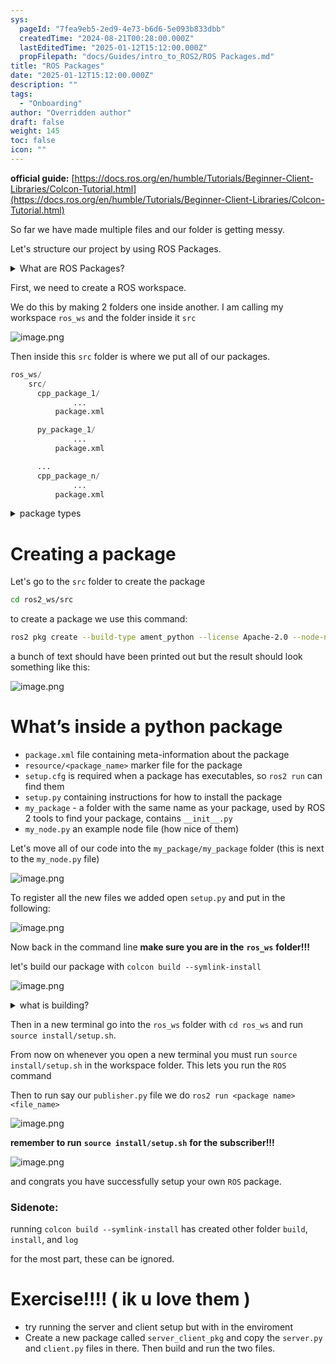 ```yaml
---
sys:
  pageId: "7fea9eb5-2ed9-4e73-b6d6-5e093b833dbb"
  createdTime: "2024-08-21T00:28:00.000Z"
  lastEditedTime: "2025-01-12T15:12:00.000Z"
  propFilepath: "docs/Guides/intro_to_ROS2/ROS Packages.md"
title: "ROS Packages"
date: "2025-01-12T15:12:00.000Z"
description: ""
tags:
  - "Onboarding"
author: "Overridden author"
draft: false
weight: 145
toc: false
icon: ""
---
```


**official guide:** [https://docs.ros.org/en/humble/Tutorials/Beginner-Client-Libraries/Colcon-Tutorial.html](https://docs.ros.org/en/humble/Tutorials/Beginner-Client-Libraries/Colcon-Tutorial.html)

So far we have made multiple files and our folder is getting messy.

Let's structure our project by using ROS Packages.

<details>

<summary>What are ROS Packages?</summary>

ROS Packages are, as the name implies, packages of code that are highly sharable between ROS developers.

They consist of a folder, `package.xml` file, and source code

```python
      cpp_package_1/
		      ... imagine much code files here ..
          package.xml
```

</details>

First, we need to create a ROS workspace.

We do this by making 2 folders one inside another. I am calling my workspace `ros_ws` and the folder inside it `src`

![image.png](https://prod-files-secure.s3.us-west-2.amazonaws.com/d518164a-d88e-44d1-a4ee-3adb3bd8bce0/70706947-fd18-4537-a67b-e12946812d31/image.png?X-Amz-Algorithm=AWS4-HMAC-SHA256&X-Amz-Content-Sha256=UNSIGNED-PAYLOAD&X-Amz-Credential=ASIAZI2LB466U43AEN2A%2F20250405%2Fus-west-2%2Fs3%2Faws4_request&X-Amz-Date=20250405T150713Z&X-Amz-Expires=3600&X-Amz-Security-Token=IQoJb3JpZ2luX2VjELf%2F%2F%2F%2F%2F%2F%2F%2F%2F%2FwEaCXVzLXdlc3QtMiJIMEYCIQDIkhmY1tPTo93rfz1zvvAc1QG1ch3RYjZAw9by51TWTAIhAKZgbUKHDxyyEhpXpRwzpBIHCAR3FD%2F%2FBq4AEnYwZzaZKv8DCDAQABoMNjM3NDIzMTgzODA1IgziXGJuWx9n3H%2FTxz0q3APrRmfVd59LiQWEuiCmA7nvF26kRfyVvFE6Timw84FOF%2FM7fZibNV0QFPFa%2BilP5Le7H23gGsJ9esqnWv%2FUjCPUUU1ZoFtGO%2F3KLIs%2FdE3nQMEI9zLGauVQpQwLRpnEgbiCPJUeINKVrfnL4gOXj9AadlqGTK2ATw0xO700RJZ0jzvr2FiHdmQdvtVvd9C0hHt70aJ%2FSkXDL519wPdhZf4PHXp%2FCsINjJswSEjHm9WJTOE%2B9L%2BKdhguRTbyHVAY%2FelWSk5aBQRBhij%2FiPdAmK7h45dS1%2FoUr%2FGthiS58pnS%2FyP1V0pHHNgTrmZ5EpCIGIikkeIz%2BBfVYdijmUNdj1iCPO2W%2F9bosOibMeku7M4zmbA0QkJUUtJTvoygqaBJHREQWh1mmcW5bZNRMgizSQFb75BqnCaLRoWKLXF37goBwe1mvr38sgBUWilt7AY1aDcm3Rn65Ru9dF3laRXX3kPWbZS%2BlkkddOtwqjSaz42cPIFvEQa3N7rHpuO94GgM5nYHxo%2FkBRQeTbW70viZdEAdgJ4AJyMdnMCpVuishHbb3x0SDMkgp64xKDxXRvOKfanLq8bp0Oz3FiCt2CcSeqGur8WtLx0UQQndVn5jVl26cJN4%2FaDVObA1A4x1nzDSgsW%2FBjqkAQeznEp9A8wkniLPs4udQoxQWaKJibVKtw3JVp%2B%2FCQvvOtQZebQSSdczhR5gSZ%2BPHwTjSatfa6Dra%2Blu5lJuULzeg4SZXUX4M%2FQASUoAuZJJ8uE8rwK0qSrk527tQTtCkbuE17GvH7grUplo%2BCojA9xqyTQOef0lrb0nF4Sf297SVWvQxfdtwriyr2xivzmu8o7L49I1tPLyH5qlBNaYkAJlc7ae&X-Amz-Signature=ff9eac09d7876a5ac4278c977950ccb7589e68fd0c369405bcc5c66a0cc68eb0&X-Amz-SignedHeaders=host&x-id=GetObject)

Then inside this `src` folder is where we put all of our packages.

```python
ros_ws/
    src/
      cpp_package_1/
		      ...
          package.xml

      py_package_1/
		      ...
          package.xml

      ...
      cpp_package_n/
		      ...
          package.xml

```

<details>

<summary>package types</summary>

packages can be either `C++` or python.

the intern file structure is different for each but for this guide we will stick to creating python packages

</details>

# Creating a package

Let's go to the `src` folder to create the package

```bash
cd ros2_ws/src
```

to create a package we use this command:

```bash
ros2 pkg create --build-type ament_python --license Apache-2.0 --node-name my_node my_package
```

a bunch of text should have been printed out but the result should look something like this:

![image.png](https://prod-files-secure.s3.us-west-2.amazonaws.com/d518164a-d88e-44d1-a4ee-3adb3bd8bce0/e6cf1e3f-8512-4a3e-b131-079f800bf3e8/image.png?X-Amz-Algorithm=AWS4-HMAC-SHA256&X-Amz-Content-Sha256=UNSIGNED-PAYLOAD&X-Amz-Credential=ASIAZI2LB466U43AEN2A%2F20250405%2Fus-west-2%2Fs3%2Faws4_request&X-Amz-Date=20250405T150713Z&X-Amz-Expires=3600&X-Amz-Security-Token=IQoJb3JpZ2luX2VjELf%2F%2F%2F%2F%2F%2F%2F%2F%2F%2FwEaCXVzLXdlc3QtMiJIMEYCIQDIkhmY1tPTo93rfz1zvvAc1QG1ch3RYjZAw9by51TWTAIhAKZgbUKHDxyyEhpXpRwzpBIHCAR3FD%2F%2FBq4AEnYwZzaZKv8DCDAQABoMNjM3NDIzMTgzODA1IgziXGJuWx9n3H%2FTxz0q3APrRmfVd59LiQWEuiCmA7nvF26kRfyVvFE6Timw84FOF%2FM7fZibNV0QFPFa%2BilP5Le7H23gGsJ9esqnWv%2FUjCPUUU1ZoFtGO%2F3KLIs%2FdE3nQMEI9zLGauVQpQwLRpnEgbiCPJUeINKVrfnL4gOXj9AadlqGTK2ATw0xO700RJZ0jzvr2FiHdmQdvtVvd9C0hHt70aJ%2FSkXDL519wPdhZf4PHXp%2FCsINjJswSEjHm9WJTOE%2B9L%2BKdhguRTbyHVAY%2FelWSk5aBQRBhij%2FiPdAmK7h45dS1%2FoUr%2FGthiS58pnS%2FyP1V0pHHNgTrmZ5EpCIGIikkeIz%2BBfVYdijmUNdj1iCPO2W%2F9bosOibMeku7M4zmbA0QkJUUtJTvoygqaBJHREQWh1mmcW5bZNRMgizSQFb75BqnCaLRoWKLXF37goBwe1mvr38sgBUWilt7AY1aDcm3Rn65Ru9dF3laRXX3kPWbZS%2BlkkddOtwqjSaz42cPIFvEQa3N7rHpuO94GgM5nYHxo%2FkBRQeTbW70viZdEAdgJ4AJyMdnMCpVuishHbb3x0SDMkgp64xKDxXRvOKfanLq8bp0Oz3FiCt2CcSeqGur8WtLx0UQQndVn5jVl26cJN4%2FaDVObA1A4x1nzDSgsW%2FBjqkAQeznEp9A8wkniLPs4udQoxQWaKJibVKtw3JVp%2B%2FCQvvOtQZebQSSdczhR5gSZ%2BPHwTjSatfa6Dra%2Blu5lJuULzeg4SZXUX4M%2FQASUoAuZJJ8uE8rwK0qSrk527tQTtCkbuE17GvH7grUplo%2BCojA9xqyTQOef0lrb0nF4Sf297SVWvQxfdtwriyr2xivzmu8o7L49I1tPLyH5qlBNaYkAJlc7ae&X-Amz-Signature=3cd195d5c057dd4da3f40bd988b4e555cfffe441e8b98bca710c3e6cb0490013&X-Amz-SignedHeaders=host&x-id=GetObject)

# What’s inside a python package

- `package.xml` file containing meta-information about the package
- `resource/<package_name>` marker file for the package
- `setup.cfg` is required when a package has executables, so `ros2 run` can find them
- `setup.py` containing instructions for how to install the package
- `my_package` - a folder with the same name as your package, used by ROS 2 tools to find your package, contains `__init__.py`
- `my_node.py` an example node file (how nice of them)

Let's move all of our code into the `my_package/my_package` folder (this is next to the `my_node.py` file)

![image.png](https://prod-files-secure.s3.us-west-2.amazonaws.com/d518164a-d88e-44d1-a4ee-3adb3bd8bce0/9ce58f11-0da9-4d3e-b86d-506a9685d378/image.png?X-Amz-Algorithm=AWS4-HMAC-SHA256&X-Amz-Content-Sha256=UNSIGNED-PAYLOAD&X-Amz-Credential=ASIAZI2LB466U43AEN2A%2F20250405%2Fus-west-2%2Fs3%2Faws4_request&X-Amz-Date=20250405T150713Z&X-Amz-Expires=3600&X-Amz-Security-Token=IQoJb3JpZ2luX2VjELf%2F%2F%2F%2F%2F%2F%2F%2F%2F%2FwEaCXVzLXdlc3QtMiJIMEYCIQDIkhmY1tPTo93rfz1zvvAc1QG1ch3RYjZAw9by51TWTAIhAKZgbUKHDxyyEhpXpRwzpBIHCAR3FD%2F%2FBq4AEnYwZzaZKv8DCDAQABoMNjM3NDIzMTgzODA1IgziXGJuWx9n3H%2FTxz0q3APrRmfVd59LiQWEuiCmA7nvF26kRfyVvFE6Timw84FOF%2FM7fZibNV0QFPFa%2BilP5Le7H23gGsJ9esqnWv%2FUjCPUUU1ZoFtGO%2F3KLIs%2FdE3nQMEI9zLGauVQpQwLRpnEgbiCPJUeINKVrfnL4gOXj9AadlqGTK2ATw0xO700RJZ0jzvr2FiHdmQdvtVvd9C0hHt70aJ%2FSkXDL519wPdhZf4PHXp%2FCsINjJswSEjHm9WJTOE%2B9L%2BKdhguRTbyHVAY%2FelWSk5aBQRBhij%2FiPdAmK7h45dS1%2FoUr%2FGthiS58pnS%2FyP1V0pHHNgTrmZ5EpCIGIikkeIz%2BBfVYdijmUNdj1iCPO2W%2F9bosOibMeku7M4zmbA0QkJUUtJTvoygqaBJHREQWh1mmcW5bZNRMgizSQFb75BqnCaLRoWKLXF37goBwe1mvr38sgBUWilt7AY1aDcm3Rn65Ru9dF3laRXX3kPWbZS%2BlkkddOtwqjSaz42cPIFvEQa3N7rHpuO94GgM5nYHxo%2FkBRQeTbW70viZdEAdgJ4AJyMdnMCpVuishHbb3x0SDMkgp64xKDxXRvOKfanLq8bp0Oz3FiCt2CcSeqGur8WtLx0UQQndVn5jVl26cJN4%2FaDVObA1A4x1nzDSgsW%2FBjqkAQeznEp9A8wkniLPs4udQoxQWaKJibVKtw3JVp%2B%2FCQvvOtQZebQSSdczhR5gSZ%2BPHwTjSatfa6Dra%2Blu5lJuULzeg4SZXUX4M%2FQASUoAuZJJ8uE8rwK0qSrk527tQTtCkbuE17GvH7grUplo%2BCojA9xqyTQOef0lrb0nF4Sf297SVWvQxfdtwriyr2xivzmu8o7L49I1tPLyH5qlBNaYkAJlc7ae&X-Amz-Signature=0bb0db013cb67efeaaef0c453ce89e9ca230cfd2cb7f550f58bf744b934c7716&X-Amz-SignedHeaders=host&x-id=GetObject)

To register all the new files we added open `setup.py` and put in the following:

![image.png](https://prod-files-secure.s3.us-west-2.amazonaws.com/d518164a-d88e-44d1-a4ee-3adb3bd8bce0/1cd7c262-4cae-4496-9d75-c178537d24a2/image.png?X-Amz-Algorithm=AWS4-HMAC-SHA256&X-Amz-Content-Sha256=UNSIGNED-PAYLOAD&X-Amz-Credential=ASIAZI2LB466U43AEN2A%2F20250405%2Fus-west-2%2Fs3%2Faws4_request&X-Amz-Date=20250405T150713Z&X-Amz-Expires=3600&X-Amz-Security-Token=IQoJb3JpZ2luX2VjELf%2F%2F%2F%2F%2F%2F%2F%2F%2F%2FwEaCXVzLXdlc3QtMiJIMEYCIQDIkhmY1tPTo93rfz1zvvAc1QG1ch3RYjZAw9by51TWTAIhAKZgbUKHDxyyEhpXpRwzpBIHCAR3FD%2F%2FBq4AEnYwZzaZKv8DCDAQABoMNjM3NDIzMTgzODA1IgziXGJuWx9n3H%2FTxz0q3APrRmfVd59LiQWEuiCmA7nvF26kRfyVvFE6Timw84FOF%2FM7fZibNV0QFPFa%2BilP5Le7H23gGsJ9esqnWv%2FUjCPUUU1ZoFtGO%2F3KLIs%2FdE3nQMEI9zLGauVQpQwLRpnEgbiCPJUeINKVrfnL4gOXj9AadlqGTK2ATw0xO700RJZ0jzvr2FiHdmQdvtVvd9C0hHt70aJ%2FSkXDL519wPdhZf4PHXp%2FCsINjJswSEjHm9WJTOE%2B9L%2BKdhguRTbyHVAY%2FelWSk5aBQRBhij%2FiPdAmK7h45dS1%2FoUr%2FGthiS58pnS%2FyP1V0pHHNgTrmZ5EpCIGIikkeIz%2BBfVYdijmUNdj1iCPO2W%2F9bosOibMeku7M4zmbA0QkJUUtJTvoygqaBJHREQWh1mmcW5bZNRMgizSQFb75BqnCaLRoWKLXF37goBwe1mvr38sgBUWilt7AY1aDcm3Rn65Ru9dF3laRXX3kPWbZS%2BlkkddOtwqjSaz42cPIFvEQa3N7rHpuO94GgM5nYHxo%2FkBRQeTbW70viZdEAdgJ4AJyMdnMCpVuishHbb3x0SDMkgp64xKDxXRvOKfanLq8bp0Oz3FiCt2CcSeqGur8WtLx0UQQndVn5jVl26cJN4%2FaDVObA1A4x1nzDSgsW%2FBjqkAQeznEp9A8wkniLPs4udQoxQWaKJibVKtw3JVp%2B%2FCQvvOtQZebQSSdczhR5gSZ%2BPHwTjSatfa6Dra%2Blu5lJuULzeg4SZXUX4M%2FQASUoAuZJJ8uE8rwK0qSrk527tQTtCkbuE17GvH7grUplo%2BCojA9xqyTQOef0lrb0nF4Sf297SVWvQxfdtwriyr2xivzmu8o7L49I1tPLyH5qlBNaYkAJlc7ae&X-Amz-Signature=fc2b9fb7fb2ea25d47309e6846c4825f3599d8311c9ccfe52013337a80832b1d&X-Amz-SignedHeaders=host&x-id=GetObject)

Now back in the command line **make sure you are in the** **`ros_ws`** **folder!!!**

let's build our package with `colcon build --symlink-install`

![image.png](https://prod-files-secure.s3.us-west-2.amazonaws.com/d518164a-d88e-44d1-a4ee-3adb3bd8bce0/2f2a0d27-b173-48fd-b189-5f5c0ce65619/image.png?X-Amz-Algorithm=AWS4-HMAC-SHA256&X-Amz-Content-Sha256=UNSIGNED-PAYLOAD&X-Amz-Credential=ASIAZI2LB466U43AEN2A%2F20250405%2Fus-west-2%2Fs3%2Faws4_request&X-Amz-Date=20250405T150713Z&X-Amz-Expires=3600&X-Amz-Security-Token=IQoJb3JpZ2luX2VjELf%2F%2F%2F%2F%2F%2F%2F%2F%2F%2FwEaCXVzLXdlc3QtMiJIMEYCIQDIkhmY1tPTo93rfz1zvvAc1QG1ch3RYjZAw9by51TWTAIhAKZgbUKHDxyyEhpXpRwzpBIHCAR3FD%2F%2FBq4AEnYwZzaZKv8DCDAQABoMNjM3NDIzMTgzODA1IgziXGJuWx9n3H%2FTxz0q3APrRmfVd59LiQWEuiCmA7nvF26kRfyVvFE6Timw84FOF%2FM7fZibNV0QFPFa%2BilP5Le7H23gGsJ9esqnWv%2FUjCPUUU1ZoFtGO%2F3KLIs%2FdE3nQMEI9zLGauVQpQwLRpnEgbiCPJUeINKVrfnL4gOXj9AadlqGTK2ATw0xO700RJZ0jzvr2FiHdmQdvtVvd9C0hHt70aJ%2FSkXDL519wPdhZf4PHXp%2FCsINjJswSEjHm9WJTOE%2B9L%2BKdhguRTbyHVAY%2FelWSk5aBQRBhij%2FiPdAmK7h45dS1%2FoUr%2FGthiS58pnS%2FyP1V0pHHNgTrmZ5EpCIGIikkeIz%2BBfVYdijmUNdj1iCPO2W%2F9bosOibMeku7M4zmbA0QkJUUtJTvoygqaBJHREQWh1mmcW5bZNRMgizSQFb75BqnCaLRoWKLXF37goBwe1mvr38sgBUWilt7AY1aDcm3Rn65Ru9dF3laRXX3kPWbZS%2BlkkddOtwqjSaz42cPIFvEQa3N7rHpuO94GgM5nYHxo%2FkBRQeTbW70viZdEAdgJ4AJyMdnMCpVuishHbb3x0SDMkgp64xKDxXRvOKfanLq8bp0Oz3FiCt2CcSeqGur8WtLx0UQQndVn5jVl26cJN4%2FaDVObA1A4x1nzDSgsW%2FBjqkAQeznEp9A8wkniLPs4udQoxQWaKJibVKtw3JVp%2B%2FCQvvOtQZebQSSdczhR5gSZ%2BPHwTjSatfa6Dra%2Blu5lJuULzeg4SZXUX4M%2FQASUoAuZJJ8uE8rwK0qSrk527tQTtCkbuE17GvH7grUplo%2BCojA9xqyTQOef0lrb0nF4Sf297SVWvQxfdtwriyr2xivzmu8o7L49I1tPLyH5qlBNaYkAJlc7ae&X-Amz-Signature=18ad60a197441719376de3c1273a57343dcee58235dfa3858589af31befba747&X-Amz-SignedHeaders=host&x-id=GetObject)

<details>

<summary>what is building?</summary>

if you are a CS major at Rose-Hulman you will learn the answer to this in CSSE132

but TLDR; is it combines all the code files into one program that can be run easily 

</details>

Then in a new terminal go into the `ros_ws` folder with `cd ros_ws` and run `source install/setup.sh`. 

From now on whenever you open a new terminal you must run `source install/setup.sh` in the workspace folder. This lets you run the `ROS` command

Then to run say our `publisher.py` file we do `ros2 run <package name> <file_name>`

![image.png](https://prod-files-secure.s3.us-west-2.amazonaws.com/d518164a-d88e-44d1-a4ee-3adb3bd8bce0/4f4b1219-3a44-4632-aa0a-ce3471699f59/image.png?X-Amz-Algorithm=AWS4-HMAC-SHA256&X-Amz-Content-Sha256=UNSIGNED-PAYLOAD&X-Amz-Credential=ASIAZI2LB466U43AEN2A%2F20250405%2Fus-west-2%2Fs3%2Faws4_request&X-Amz-Date=20250405T150713Z&X-Amz-Expires=3600&X-Amz-Security-Token=IQoJb3JpZ2luX2VjELf%2F%2F%2F%2F%2F%2F%2F%2F%2F%2FwEaCXVzLXdlc3QtMiJIMEYCIQDIkhmY1tPTo93rfz1zvvAc1QG1ch3RYjZAw9by51TWTAIhAKZgbUKHDxyyEhpXpRwzpBIHCAR3FD%2F%2FBq4AEnYwZzaZKv8DCDAQABoMNjM3NDIzMTgzODA1IgziXGJuWx9n3H%2FTxz0q3APrRmfVd59LiQWEuiCmA7nvF26kRfyVvFE6Timw84FOF%2FM7fZibNV0QFPFa%2BilP5Le7H23gGsJ9esqnWv%2FUjCPUUU1ZoFtGO%2F3KLIs%2FdE3nQMEI9zLGauVQpQwLRpnEgbiCPJUeINKVrfnL4gOXj9AadlqGTK2ATw0xO700RJZ0jzvr2FiHdmQdvtVvd9C0hHt70aJ%2FSkXDL519wPdhZf4PHXp%2FCsINjJswSEjHm9WJTOE%2B9L%2BKdhguRTbyHVAY%2FelWSk5aBQRBhij%2FiPdAmK7h45dS1%2FoUr%2FGthiS58pnS%2FyP1V0pHHNgTrmZ5EpCIGIikkeIz%2BBfVYdijmUNdj1iCPO2W%2F9bosOibMeku7M4zmbA0QkJUUtJTvoygqaBJHREQWh1mmcW5bZNRMgizSQFb75BqnCaLRoWKLXF37goBwe1mvr38sgBUWilt7AY1aDcm3Rn65Ru9dF3laRXX3kPWbZS%2BlkkddOtwqjSaz42cPIFvEQa3N7rHpuO94GgM5nYHxo%2FkBRQeTbW70viZdEAdgJ4AJyMdnMCpVuishHbb3x0SDMkgp64xKDxXRvOKfanLq8bp0Oz3FiCt2CcSeqGur8WtLx0UQQndVn5jVl26cJN4%2FaDVObA1A4x1nzDSgsW%2FBjqkAQeznEp9A8wkniLPs4udQoxQWaKJibVKtw3JVp%2B%2FCQvvOtQZebQSSdczhR5gSZ%2BPHwTjSatfa6Dra%2Blu5lJuULzeg4SZXUX4M%2FQASUoAuZJJ8uE8rwK0qSrk527tQTtCkbuE17GvH7grUplo%2BCojA9xqyTQOef0lrb0nF4Sf297SVWvQxfdtwriyr2xivzmu8o7L49I1tPLyH5qlBNaYkAJlc7ae&X-Amz-Signature=642ff6ba9ae23555b4f7261b2766b312836e1145890ee7f15f0b368e374cfaed&X-Amz-SignedHeaders=host&x-id=GetObject)

**remember to run** **`source install/setup.sh`** **for the subscriber!!!**

![image.png](https://prod-files-secure.s3.us-west-2.amazonaws.com/d518164a-d88e-44d1-a4ee-3adb3bd8bce0/02121119-dad4-49ec-8356-c956108b4243/image.png?X-Amz-Algorithm=AWS4-HMAC-SHA256&X-Amz-Content-Sha256=UNSIGNED-PAYLOAD&X-Amz-Credential=ASIAZI2LB466U43AEN2A%2F20250405%2Fus-west-2%2Fs3%2Faws4_request&X-Amz-Date=20250405T150713Z&X-Amz-Expires=3600&X-Amz-Security-Token=IQoJb3JpZ2luX2VjELf%2F%2F%2F%2F%2F%2F%2F%2F%2F%2FwEaCXVzLXdlc3QtMiJIMEYCIQDIkhmY1tPTo93rfz1zvvAc1QG1ch3RYjZAw9by51TWTAIhAKZgbUKHDxyyEhpXpRwzpBIHCAR3FD%2F%2FBq4AEnYwZzaZKv8DCDAQABoMNjM3NDIzMTgzODA1IgziXGJuWx9n3H%2FTxz0q3APrRmfVd59LiQWEuiCmA7nvF26kRfyVvFE6Timw84FOF%2FM7fZibNV0QFPFa%2BilP5Le7H23gGsJ9esqnWv%2FUjCPUUU1ZoFtGO%2F3KLIs%2FdE3nQMEI9zLGauVQpQwLRpnEgbiCPJUeINKVrfnL4gOXj9AadlqGTK2ATw0xO700RJZ0jzvr2FiHdmQdvtVvd9C0hHt70aJ%2FSkXDL519wPdhZf4PHXp%2FCsINjJswSEjHm9WJTOE%2B9L%2BKdhguRTbyHVAY%2FelWSk5aBQRBhij%2FiPdAmK7h45dS1%2FoUr%2FGthiS58pnS%2FyP1V0pHHNgTrmZ5EpCIGIikkeIz%2BBfVYdijmUNdj1iCPO2W%2F9bosOibMeku7M4zmbA0QkJUUtJTvoygqaBJHREQWh1mmcW5bZNRMgizSQFb75BqnCaLRoWKLXF37goBwe1mvr38sgBUWilt7AY1aDcm3Rn65Ru9dF3laRXX3kPWbZS%2BlkkddOtwqjSaz42cPIFvEQa3N7rHpuO94GgM5nYHxo%2FkBRQeTbW70viZdEAdgJ4AJyMdnMCpVuishHbb3x0SDMkgp64xKDxXRvOKfanLq8bp0Oz3FiCt2CcSeqGur8WtLx0UQQndVn5jVl26cJN4%2FaDVObA1A4x1nzDSgsW%2FBjqkAQeznEp9A8wkniLPs4udQoxQWaKJibVKtw3JVp%2B%2FCQvvOtQZebQSSdczhR5gSZ%2BPHwTjSatfa6Dra%2Blu5lJuULzeg4SZXUX4M%2FQASUoAuZJJ8uE8rwK0qSrk527tQTtCkbuE17GvH7grUplo%2BCojA9xqyTQOef0lrb0nF4Sf297SVWvQxfdtwriyr2xivzmu8o7L49I1tPLyH5qlBNaYkAJlc7ae&X-Amz-Signature=4de1ae232222c0363863afb271bbf5e76dc483e934b678b29952fbd91a5660cf&X-Amz-SignedHeaders=host&x-id=GetObject)

and congrats you have successfully setup your own `ROS` package.

### Sidenote:

running `colcon build --symlink-install` has created other folder `build`, `install`, and `log`

for the most part, these can be ignored.

# Exercise!!!! ( ik u love them )

- try running the server and client setup but with in the enviroment
- Create a new package called `server_client_pkg` and copy the `server.py` and `client.py` files in there. Then build and run the two files.
